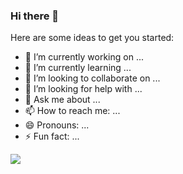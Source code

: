 ### Hi there 👋

Here are some ideas to get you started:

- 🔭 I’m currently working on ...
- 🌱 I’m currently learning ...
- 👯 I’m looking to collaborate on ...
- 🤔 I’m looking for help with ...
- 💬 Ask me about ...
- 📫 How to reach me: ...
- 😄 Pronouns: ...
- ⚡ Fun fact: ...


<img src="https://media3.giphy.com/media/2xu5zpSV3oqKcCSZ49/giphy.gif?cid=ecf05e47bhsbogdjyxkjqjmfz6uxkdq8p58jdrqh1uu5pjan&rid=giphy.gif&ct=g"/>

